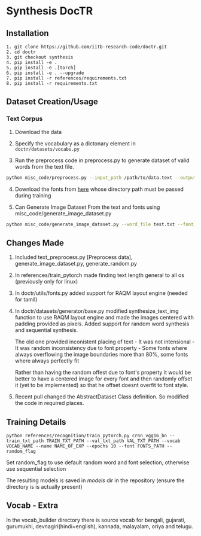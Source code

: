 # Synthesis DocTR


## Installation

```
1. git clone https://github.com/iitb-research-code/doctr.git
2. cd doctr
3. git checkout synthesis
4. pip install -e .
5. pip install -e .[torch]
6. pip install -e . --upgrade
7. pip install -r references/requirements.txt
8. pip install -r requirements.txt
```

## Dataset Creation/Usage


### Text Corpus

1. Download the data 

2. Specify the vocabulary as a dictonary element in ```doctr/datasets/vocabs.py```

3. Run the preprocess code in preprocess.py to generate dataset of valid words from the text file.

```sh
python misc_code/preprocess.py --input_path /path/to/data.text --output_path data/trial --vocab devanagiri --sample 0.5 --unique --continue_check
```

4. Download the fonts from [here](https://github.com/iitb-research-code/indic-fonts/tree/main/devanagiri_google) whose directory path must be passed during training

5. Can Generate Image Dataset From the text and fonts using misc_code/generate_image_dataset.py
```sh
python misc_code/generate_image_dataset.py --word_file test.txt --font_dir fonts --out_dir sample_data
```

## Changes Made

1) Included text_preprocess.py [Preprocess data], generate_image_dataset.py, generate_random.py

2) In references/train_pytorch made finding text length general to all os (previously only for linux)

3) In doctr/utils/fonts.py added support for RAQM layout engine (needed for tamil)

4) In doctr/datasets/generator/base.py modified synthesize_text_img function to use RAQM layout engine and made the images centered with padding provided as pixels. Added support for random word synthesis and sequential synthesis.

    The old one provided inconistent placing of text - It was not intensional - It was random inconsistency due to font property - Some fonts where always overflowing the image boundaries more than 80%, some fonts where always perfectly fit
    
    Rather than having the random offest due to font's property it would be better to have a centered image for every font and then randomly offset it (yet to be implemented) so that he offset doesnt overfit to font style.

5) Recent pull changed the AbstractDataset Class definition. So modified the code in required places.

## Training Details

```
python references/recognition/train_pytorch.py crnn_vgg16_bn --train_txt_path TRAIN_TXT_PATH --val_txt_path VAL_TXT_PATH --vocab VOCAB_NAME --name NAME_OF_EXP --epochs 10 --font FONTS_PATH --random_flag
```
Set random_flag to use default random word and font selection, otherwise use sequential selection

The resulting models is saved in *models* dir in the repository (ensure the directory is is actually present)

## Vocab - Extra

In the vocab_builder directory there is source vocab for bengali, gujarati, gurumukhi, devnagiri(hindi+english), kannada, malayalam, oriya and telugu.

